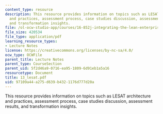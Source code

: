 ```yaml
---
content_type: resource
description: This resource provides information on topics such as LESAT architecture
  and practices, assessment process, case studies discussion, assessment results,
  and transformation insights.
file: /ol-ocw-studio-app/courses/16-852j-integrating-the-lean-enterprise-fall-2005/97109a44a275d639b4321176d777d20a_13_lesat.pdf
file_size: 420534
file_type: application/pdf
learning_resource_types:
- Lecture Notes
license: https://creativecommons.org/licenses/by-nc-sa/4.0/
ocw_type: OCWFile
parent_title: Lecture Notes
parent_type: CourseSection
parent_uid: 5f2d46a9-0716-ea95-1809-6d91eb1a5a16
resourcetype: Document
title: 13_lesat.pdf
uid: 97109a44-a275-d639-b432-1176d777d20a
---
```

This resource provides information on topics such as LESAT architecture and practices, assessment process, case studies discussion, assessment results, and transformation insights.